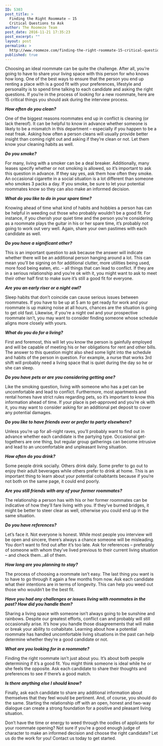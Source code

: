 ```yaml
---
ID: 5303
post_title: >
  Finding the Right Roommate – 15
  Critical Questions to Ask
author: The Roomeze Team
post_date: 2016-11-21 17:35:23
post_excerpt: ""
layout: post
permalink: >
  http://www.roomeze.com/finding-the-right-roommate-15-critical-questions-to-ask/
published: true
---
```

<span style="font-weight: 400;">Choosing an ideal roommate can be quite the challenge. After all, you’re going to have to share your living space with this person for who knows how long. One of the best ways to ensure that the person you end up renting a place with is a good fit with your preferences, lifestyle and personality is to spend time talking to each candidate and asking the right questions. If you’re in the process of looking for a new roommate, here are 15 critical things you should ask during the interview process.</span>

<b><i>How often do you clean? </i></b>

<span style="font-weight: 400;">One of the biggest reasons roommates end up in conflict is cleaning (or lack thereof). It can be helpful to know in advance whether someone is likely to be a mismatch in this department – especially if you happen to be a neat freak. Asking how often a person cleans will usually provide better insight than coming right out and asking if they’re clean or not. Let them know your cleaning habits as well.</span>

<b><i>Do you smoke?</i></b>

<span style="font-weight: 400;">For many, living with a smoker can be a deal breaker. Additionally, many leases specify whether or not smoking is allowed, so it’s important to ask this question in advance. If they say yes, ask them how often they smoke. An occasional cigarette in a social situation is a lot different than someone who smokes 3 packs a day. If you smoke, be sure to let your potential roommates know so they can also make an informed decision.  </span>

<b><i>What do you like to do in your spare time? </i></b>

<span style="font-weight: 400;">Knowing ahead of time what kind of habits and hobbies a person has can be helpful in weeding out those who probably wouldn’t be a good fit. For instance, if you cherish your quiet time and the person you’re considering as a roommate plays the guitar in his or her spare time, it’s probably not going to work out very well. Again, share your own pastimes with each candidate as well. </span>

<b><i>Do you have a significant other?</i></b>

<span style="font-weight: 400;">This is an important question to ask because the answer will indicate whether there will be an additional person hanging around a lot. This can mean you’ll be signing on for additional clutter, more utilities being used, more food being eaten, etc. – all things that can lead to conflict. If they are in a serious relationship and you’re ok with it, you might want to ask to meet their other half first to make sure it’s still a good fit for everyone. </span>

<b><i>Are you an early riser or a night owl?</i></b>

<span style="font-weight: 400;">Sleep habits that don’t coincide can cause serious issues between roommates. If you have to be up at 5 am to get ready for work and your roommate is up making noise at all hours, chances are the situation is going to get old fast. Likewise, if you’re a night owl and your prospective roommate isn’t, you may want to consider finding someone whose schedule aligns more closely with yours. </span>

<b><i>What do you do for a living?</i></b>

<span style="font-weight: 400;">First and foremost, this will let you know the person is gainfully employed and will be capable of meeting his or her obligations for rent and other bills. The answer to this question might also shed some light into the schedule and habits of the person in question. For example, a nurse that works 3</span><span style="font-weight: 400;">rd</span><span style="font-weight: 400;"> shift will probably need a living space that is quiet during the day so he or she can sleep.  </span>

<b><i>Do you have pets or are you considering getting one?</i></b>

<span style="font-weight: 400;">Like the smoking question, living with someone who has a pet can be uncomfortable and lead to conflict. Furthermore, most apartments and rental homes have strict rules regarding pets, so it’s important to know this information ahead of time. If your place is pet-approved and you’re ok with it, you may want to consider asking for an additional pet deposit to cover any potential damages.</span>

<b><i>Do you like to have friends over or prefer to party elsewhere?</i></b>

<span style="font-weight: 400;">Unless you’re up for all-night raves, you’ll probably want to find out in advance whether each candidate is the partying type. Occasional get-togethers are one thing, but regular group gatherings can become intrusive and lead to an uncomfortable and unpleasant living situation.</span>

<b><i>How often do you drink?</i></b>

<span style="font-weight: 400;">Some people drink socially. Others drink daily. Some prefer to go out to enjoy their adult beverages while others prefer to drink at home. This is an important thing to learn about your potential cohabitants because if you’re not both on the same page, it could end poorly. </span>

<b><i>Are you still friends with any of your former roommates?</i></b>

<span style="font-weight: 400;">The relationship a person has with his or her former roommates can be indicative of how they’ll fare living with you. If they’ve burned bridges, it might be better to steer clear as well, otherwise you could end up in the same situation. </span>

<b><i>Do you have references?</i></b>

<span style="font-weight: 400;">Let’s face it. Not everyone is honest. While most people you interview will be open and sincere, there’s always a chance someone will be misleading. You don’t want to find out after it’s too late. Ask for references – preferably of someone with whom they’ve lived previous to their current living situation – and check them…all of them.</span>

<b><i>How long are you planning to stay?</i></b>

<span style="font-weight: 400;">The process of choosing a roommate isn’t easy. The last thing you want is to have to go through it again a few months from now. Ask each candidate what their intentions are in terms of longevity. This can help you weed out those who wouldn’t be the best fit.</span>

<b><i>Have you had any challenges or issues living with roommates in the past? How did you handle them?</i></b>

<span style="font-weight: 400;">Sharing a living space with someone isn’t always going to be sunshine and rainbows. Despite our greatest efforts, conflict can and probably will still occasionally arise. It’s how you handle those disagreements that will make or break your ability to cohabitate. Learning about how a potential roommate has handled uncomfortable living situations in the past can help determine whether they’re a good candidate or not.</span>

<b><i>What are you looking for in a roommate?</i></b>

<span style="font-weight: 400;">Finding the right roommate isn’t just about you. It’s about both people determining if it’s a good fit. You might think someone is ideal while he or she feels the opposite. Ask each candidate to share their thoughts and preferences to see if there’s a good match.</span>

<b><i>Is there anything else I should know?</i></b>

<span style="font-weight: 400;">Finally, ask each candidate to share any additional information about themselves that they feel would be pertinent. And, of course, you should do the same. Starting the relationship off with an open, honest and two-way dialogue can create a strong foundation for a positive and pleasant living situation. </span>

<span style="font-weight: 400;">Don’t have the time or energy to weed through the oodles of applicants for your roommate opening? Not sure if you’re a good enough judge of character to make an informed decision and choose the right candidate? Let us do the work for you! Contact us today to get started. </span>
